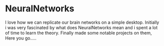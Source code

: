 # NeuralNetworks
I love how we can replicate our brain networks on a simple desktop. Initially i was very fascinated by what does NeuralNetworks mean and i spent a lot of time to learn the theory. Finally made some notable projects on them, Here you go.....
